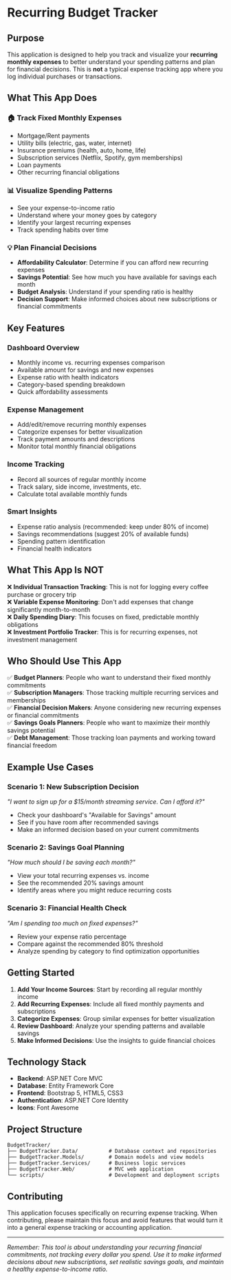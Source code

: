 # Recurring Budget Tracker

## Purpose

This application is designed to help you track and visualize your **recurring monthly expenses** to better understand your spending patterns and plan for financial decisions. This is **not** a typical expense tracking app where you log individual purchases or transactions.

## What This App Does

### 🏠 Track Fixed Monthly Expenses
- Mortgage/Rent payments
- Utility bills (electric, gas, water, internet)
- Insurance premiums (health, auto, home, life)
- Subscription services (Netflix, Spotify, gym memberships)
- Loan payments
- Other recurring financial obligations

### 📊 Visualize Spending Patterns
- See your expense-to-income ratio
- Understand where your money goes by category
- Identify your largest recurring expenses
- Track spending habits over time

### 💡 Plan Financial Decisions
- **Affordability Calculator**: Determine if you can afford new recurring expenses
- **Savings Potential**: See how much you have available for savings each month
- **Budget Analysis**: Understand if your spending ratio is healthy
- **Decision Support**: Make informed choices about new subscriptions or financial commitments

## Key Features

### Dashboard Overview
- Monthly income vs. recurring expenses comparison
- Available amount for savings and new expenses
- Expense ratio with health indicators
- Category-based spending breakdown
- Quick affordability assessments

### Expense Management
- Add/edit/remove recurring monthly expenses
- Categorize expenses for better visualization
- Track payment amounts and descriptions
- Monitor total monthly financial obligations

### Income Tracking
- Record all sources of regular monthly income
- Track salary, side income, investments, etc.
- Calculate total available monthly funds

### Smart Insights
- Expense ratio analysis (recommended: keep under 80% of income)
- Savings recommendations (suggest 20% of available funds)
- Spending pattern identification
- Financial health indicators

## What This App Is NOT

❌ **Individual Transaction Tracking**: This is not for logging every coffee purchase or grocery trip  
❌ **Variable Expense Monitoring**: Don't add expenses that change significantly month-to-month  
❌ **Daily Spending Diary**: This focuses on fixed, predictable monthly obligations  
❌ **Investment Portfolio Tracker**: This is for recurring expenses, not investment management  

## Who Should Use This App

✅ **Budget Planners**: People who want to understand their fixed monthly commitments  
✅ **Subscription Managers**: Those tracking multiple recurring services and memberships  
✅ **Financial Decision Makers**: Anyone considering new recurring expenses or financial commitments  
✅ **Savings Goals Planners**: People who want to maximize their monthly savings potential  
✅ **Debt Management**: Those tracking loan payments and working toward financial freedom  

## Example Use Cases

### Scenario 1: New Subscription Decision
*"I want to sign up for a $15/month streaming service. Can I afford it?"*
- Check your dashboard's "Available for Savings" amount
- See if you have room after recommended savings
- Make an informed decision based on your current commitments

### Scenario 2: Savings Goal Planning
*"How much should I be saving each month?"*
- View your total recurring expenses vs. income
- See the recommended 20% savings amount
- Identify areas where you might reduce recurring costs

### Scenario 3: Financial Health Check
*"Am I spending too much on fixed expenses?"*
- Review your expense ratio percentage
- Compare against the recommended 80% threshold
- Analyze spending by category to find optimization opportunities

## Getting Started

1. **Add Your Income Sources**: Start by recording all regular monthly income
2. **Add Recurring Expenses**: Include all fixed monthly payments and subscriptions
3. **Categorize Expenses**: Group similar expenses for better visualization
4. **Review Dashboard**: Analyze your spending patterns and available savings
5. **Make Informed Decisions**: Use the insights to guide financial choices

## Technology Stack

- **Backend**: ASP.NET Core MVC
- **Database**: Entity Framework Core
- **Frontend**: Bootstrap 5, HTML5, CSS3
- **Authentication**: ASP.NET Core Identity
- **Icons**: Font Awesome

## Project Structure

```
BudgetTracker/
├── BudgetTracker.Data/          # Database context and repositories
├── BudgetTracker.Models/        # Domain models and view models
├── BudgetTracker.Services/      # Business logic services
├── BudgetTracker.Web/           # MVC web application
└── scripts/                     # Development and deployment scripts
```

## Contributing

This application focuses specifically on recurring expense tracking. When contributing, please maintain this focus and avoid features that would turn it into a general expense tracking or accounting application.

---

*Remember: This tool is about understanding your recurring financial commitments, not tracking every dollar you spend. Use it to make informed decisions about new subscriptions, set realistic savings goals, and maintain a healthy expense-to-income ratio.*
